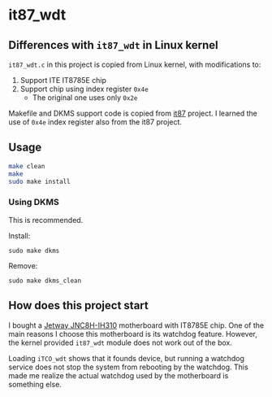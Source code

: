 # it87_wdt

## Differences with `it87_wdt` in Linux kernel

`it87_wdt.c` in this project is copied from Linux kernel, with
modifications to:

1. Support ITE IT8785E chip
2. Support chip using index register `0x4e`
   - The original one uses only `0x2e`

Makefile and DKMS support code is copied from
[it87](https://github.com/frankcrawford/it87) project. I learned the use of
`0x4e` index register also from the it87 project.

## Usage

```sh
make clean
make
sudo make install
```

### Using DKMS

This is recommended.

Install:

```
sudo make dkms
```

Remove:

```
sudo make dkms_clean
```

## How does this project start

I bought a [Jetway JNC8H-IH310](https://www.jetwaycomputer.com/NC8H.html)
motherboard with IT8785E chip.  One of the main reasons I choose this
motherboard is its watchdog feature.  However, the kernel provided `it87_wdt`
module does not work out of the box.

Loading `iTCO_wdt` shows that it founds device, but running a watchdog service
does not stop the system from rebooting by the watchdog. This made me realize
the actual watchdog used by the motherboard is something else.

